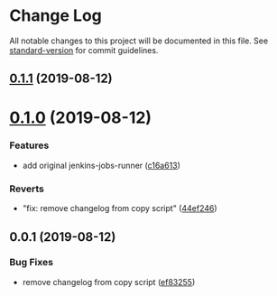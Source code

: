 # Change Log

All notable changes to this project will be documented in this file. See [standard-version](https://github.com/conventional-changelog/standard-version) for commit guidelines.

<a name="0.1.1"></a>

## [0.1.1](https://github.com/Bielik20/jenkins-jobs-runner/compare/v0.1.0...v0.1.1) (2019-08-12)

<a name="0.1.0"></a>

# [0.1.0](https://github.com/Bielik20/jenkins-jobs-runner/compare/v0.0.1...v0.1.0) (2019-08-12)

### Features

- add original jenkins-jobs-runner ([c16a613](https://github.com/Bielik20/jenkins-jobs-runner/commit/c16a613))

### Reverts

- "fix: remove changelog from copy script" ([44ef246](https://github.com/Bielik20/jenkins-jobs-runner/commit/44ef246))

<a name="0.0.1"></a>

## 0.0.1 (2019-08-12)

### Bug Fixes

- remove changelog from copy script ([ef83255](https://github.com/Bielik20/jenkins-jobs-runner/commit/ef83255))
